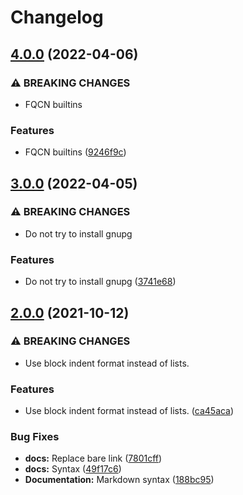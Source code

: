 # Changelog

## [4.0.0](https://www.github.com/agoloncser/ansible-role-gnupg/compare/v3.0.0...v4.0.0) (2022-04-06)


### ⚠ BREAKING CHANGES

* FQCN builtins

### Features

* FQCN builtins ([9246f9c](https://www.github.com/agoloncser/ansible-role-gnupg/commit/9246f9cd5245dde5e9652e2c8aa076f0840b5e21))

## [3.0.0](https://www.github.com/agoloncser/ansible-role-gnupg/compare/v2.0.0...v3.0.0) (2022-04-05)


### ⚠ BREAKING CHANGES

* Do not try to install gnupg

### Features

* Do not try to install gnupg ([3741e68](https://www.github.com/agoloncser/ansible-role-gnupg/commit/3741e68211839d7b819a1d3f852c8a354881c678))

## [2.0.0](https://www.github.com/agoloncser/ansible-role-gnupg/compare/v1.0.2...v2.0.0) (2021-10-12)


### ⚠ BREAKING CHANGES

* Use block indent format instead of lists.

### Features

* Use block indent format instead of lists. ([ca45aca](https://www.github.com/agoloncser/ansible-role-gnupg/commit/ca45aca56aced6d5ddb50ef955b462d8c8727ad0))


### Bug Fixes

* **docs:** Replace bare link ([7801cff](https://www.github.com/agoloncser/ansible-role-gnupg/commit/7801cff968adf464ff0c81c0f16be0d4a9fd7cac))
* **docs:** Syntax ([49f17c6](https://www.github.com/agoloncser/ansible-role-gnupg/commit/49f17c67b3810b59842da39f25bc0ea0a8b6492a))
* **Documentation:** Markdown syntax ([188bc95](https://www.github.com/agoloncser/ansible-role-gnupg/commit/188bc95df7d316fc8860426e67d4da0be9d1da3b))
